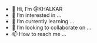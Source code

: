 - 👋 Hi, I’m @KHALKAR
- 👀 I’m interested in ...
- 🌱 I’m currently learning ...
- 💞️ I’m looking to collaborate on ...
- 📫 How to reach me ...

<!---
KHALKAR/KHALKAR is a ✨ special ✨ repository because its `README.md` (this file) appears on your GitHub profile.
You can click the Preview link to take a look at your changes.
--->
